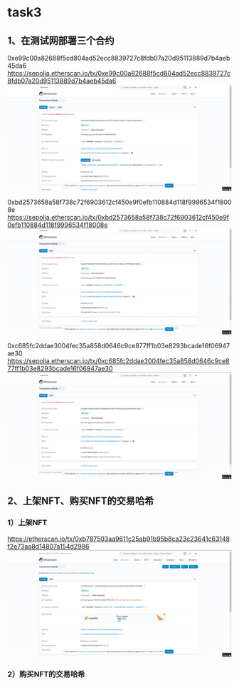 # task3
## 1、在测试网部署三个合约
0xe99c00a82688f5cd804ad52ecc8839727c8fdb07a20d95113889d7b4aeb45da6
https://sepolia.etherscan.io/tx/0xe99c00a82688f5cd804ad52ecc8839727c8fdb07a20d95113889d7b4aeb45da6
![alt text](image-1.png)

0xbd2573658a58f738c72f6903612cf450e9f0efb110884d118f9996534f18008e
https://sepolia.etherscan.io/tx/0xbd2573658a58f738c72f6903612cf450e9f0efb110884d118f9996534f18008e
![alt text](image.png)


0xc685fc2ddae3004fec35a858d0646c9ce877ff1b03e8293bcade16f06947ae30
https://sepolia.etherscan.io/tx/0xc685fc2ddae3004fec35a858d0646c9ce877ff1b03e8293bcade16f06947ae30
![alt text](image-2.png)

## 2、上架NFT、购买NFT的交易哈希
### 1）上架NFT
https://etherscan.io/tx/0xb787503aa9611c25ab91b95b8ca23c23641c63148f2e73aa8d14807a154d2986
![alt text](image-3.png)
### 2）购买NFT的交易哈希
